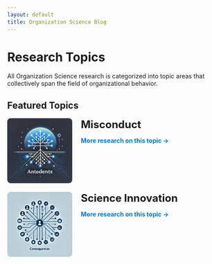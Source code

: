 ```yaml
---
layout: default
title: Organization Science Blog
---
```


# Research Topics

All Organization Science research is categorized into topic areas that collectively span the field of organizational behavior.

## Featured Topics

<section class="featured-topics">
  <!-- Misconduct Section -->
  <div class="topic" style="display: flex; align-items: flex-start; margin-bottom: 20px;">
    <img src="assets/images/misconduct.jpg" alt="Misconduct" style="flex: 0 0 150px; max-width: 150px; height: auto; margin-right: 20px; border-radius: 8px;">
    <div class="topic-content">
      <h2 style="margin: 0; font-size: 1.5rem;">Misconduct</h2>
      <ul id="misconduct-top5" style="padding-left: 20px;">
        <!-- Top 5 rows will be dynamically injected here -->
      </ul>
      <a href="/topics/misconduct.html" class="more-link" style="font-weight: bold; color: #007acc; text-decoration: none; margin-top: 10px; display: block;">More research on this topic →</a>
    </div>
  </div>

  <!-- Science Innovation Section -->
  <div class="topic" style="display: flex; align-items: flex-start; margin-bottom: 20px;">
    <img src="assets/images/science_innovation.jpg" alt="Science Innovation" style="flex: 0 0 150px; max-width: 150px; height: auto; margin-right: 20px; border-radius: 8px;">
    <div class="topic-content">
      <h2 style="margin: 0; font-size: 1.5rem;">Science Innovation</h2>
      <ul id="science_innovation-top5" style="padding-left: 20px;">
        <!-- Top 5 rows will be dynamically injected here -->
      </ul>
      <a href="/topics/science_innovation.html" class="more-link" style="font-weight: bold; color: #007acc; text-decoration: none; margin-top: 10px; display: block;">More research on this topic →</a>
    </div>
  </div>
</section>

<script>
  document.addEventListener("DOMContentLoaded", function () {
    // Function to fetch and inject the top 5 rows
    function fetchTop5Rows(url, targetListId) {
      fetch(url)
        .then((response) => response.text())
        .then((html) => {
          const parser = new DOMParser();
          const doc = parser.parseFromString(html, "text/html");
          const table = doc.querySelector("#researchTable tbody");
          const rows = table.querySelectorAll("tr");
          const targetList = document.getElementById(targetListId);

          for (let i = 0; i < Math.min(5, rows.length); i++) {
            const cells = rows[i].querySelectorAll("td");
            const category = cells[0].textContent.trim(); // Category
            // const author = cells[2].textContent.trim(); // Author
            const title = cells[3].textContent.trim(); // Reference

            // Create a list item and link it to the specific row
            const listItem = document.createElement("li");
            listItem.innerHTML = `
              <a href="${url}#row-${i + 1}" target="_self" style="text-decoration: none; color: #007acc;">
                <strong>${category} - ${author}:</strong> ${title}
              </a>
            `;
            targetList.appendChild(listItem);
          }
        })
        .catch((error) => console.error(`Error fetching data from ${url}:`, error));
    }

    // Fetch top 5 rows for Misconduct
    fetchTop5Rows("/topics/misconduct.html", "misconduct-top5");

    // Fetch top 5 rows for Science Innovation
    fetchTop5Rows("/topics/science_innovation.html", "science_innovation-top5");
  });
</script>
